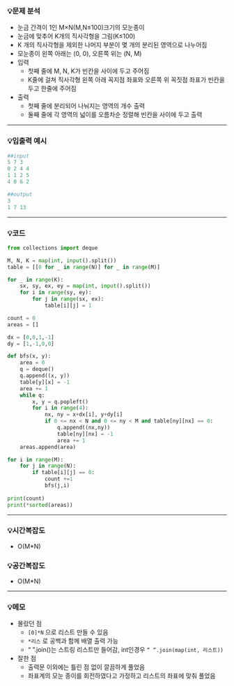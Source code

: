 ### 💡문제 분석

- 눈금 간격이 1인  M×N(M,N≤100)크기의 모눈종이
- 눈금에 맞추어 K개의 직사각형을 그림(K≤100)
- K 개의 직사각형을 제외한 나머지 부분이 몇 개의 분리된 영역으로 나누어짐
- 모눈종이 왼쪽 아래는 (0, 0), 오른쪽 위는 (N, M)
- 입력
    - 첫째 줄에 M, N, K가 빈칸을 사이에 두고 주어짐
    - K줄에 걸쳐 직사각형 왼쪽 아래 꼭지점 좌표와 오른쪽 위 꼭짓점 좌표가 빈칸을 두고 한줄에 주어짐
- 출력
    - 첫째 줄에 분리되어 나눠지는 영역의 개수 출력
    - 둘째 줄에 각 영역의 넓이를 오름차순 정렬해 빈칸을 사이에 두고 출력

---

### 💡입출력 예시

```python
##input
5 7 3
0 2 4 4
1 1 2 5
4 0 6 2

##output
3
1 7 13
```

---

### 💡코드

```python
from collections import deque

M, N, K = map(int, input().split())
table = [[0 for _ in range(N)] for _ in range(M)]

for _ in range(K):
    sx, sy, ex, ey = map(int, input().split())
    for i in range(sy, ey):
        for j in range(sx, ex):
            table[i][j] = 1

count = 0
areas = []

dx = [0,0,1,-1]
dy = [1,-1,0,0]

def bfs(x, y):
    area = 0
    q = deque()
    q.append((x, y))
    table[y][x] = -1
    area += 1
    while q:
        x, y = q.popleft()
        for i in range(4):
            nx, ny = x+dx[i], y+dy[i]
            if 0 <= nx < N and 0 <= ny < M and table[ny][nx] == 0:
                q.append((nx,ny))
                table[ny][nx] = -1
                area += 1
    areas.append(area)

for i in range(M):
    for j in range(N):
        if table[i][j] == 0:
            count +=1
            bfs(j,i)
            
print(count)
print(*sorted(areas))
```

---

### 💡시간복잡도

- O(M*N)

### 💡공간복잡도

- O(M*N)

---

### 💡메모

- 몰랐던 점
    - `[0]*N` 으로 리스트 만들 수 있음
    - `*리스` 로 공백과 함께 배열 출력 가능
    - “ ”.join()는 스트링 리스트만 들어감, int인경우 `“ “.join(map(int, 리스트))`
- 잘한 점
    - 출력문 이외에는 틀린 점 없이 깔끔하게 풀었음
    - 좌표계의 모눈 종이를 회전하였다고 가정하고 리스트의 좌표에 맞춰 풀었음